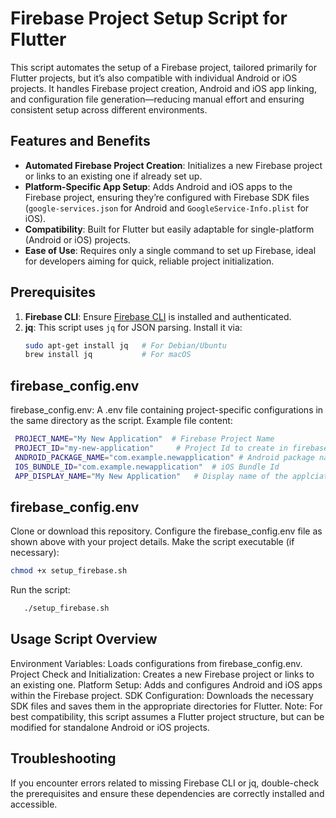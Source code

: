 # Firebase Project Setup Script for Flutter

This script automates the setup of a Firebase project, tailored primarily for Flutter projects, but it’s also compatible with individual Android or iOS projects. It handles Firebase project creation, Android and iOS app linking, and configuration file generation—reducing manual effort and ensuring consistent setup across different environments.

## Features and Benefits

- **Automated Firebase Project Creation**: Initializes a new Firebase project or links to an existing one if already set up.
- **Platform-Specific App Setup**: Adds Android and iOS apps to the Firebase project, ensuring they’re configured with Firebase SDK files (`google-services.json` for Android and `GoogleService-Info.plist` for iOS).
- **Compatibility**: Built for Flutter but easily adaptable for single-platform (Android or iOS) projects.
- **Ease of Use**: Requires only a single command to set up Firebase, ideal for developers aiming for quick, reliable project initialization.

## Prerequisites

1. **Firebase CLI**: Ensure [Firebase CLI](https://firebase.google.com/docs/cli) is installed and authenticated.
2. **jq**: This script uses `jq` for JSON parsing. Install it via:
   ```bash
   sudo apt-get install jq   # For Debian/Ubuntu
   brew install jq           # For macOS
   ```

## firebase_config.env

firebase_config.env: A .env file containing project-specific configurations in the same directory as the script. Example file content:
   ```bash
    PROJECT_NAME="My New Application"  # Firebase Project Name 
    PROJECT_ID="my-new-application"     # Project Id to create in firebase (Google GCP)
    ANDROID_PACKAGE_NAME="com.example.newapplication" # Android package name
    IOS_BUNDLE_ID="com.example.newapplication"  # iOS Bundle Id
    APP_DISPLAY_NAME="My New Application"   # Display name of the applciation
   ```

## firebase_config.env
Clone or download this repository.
Configure the firebase_config.env file as shown above with your project details.
Make the script executable (if necessary):
   ```bash
chmod +x setup_firebase.sh
   ```
Run the script:
   ```bash
      ./setup_firebase.sh
```

## Usage Script Overview
Environment Variables: Loads configurations from firebase_config.env.
Project Check and Initialization: Creates a new Firebase project or links to an existing one.
Platform Setup: Adds and configures Android and iOS apps within the Firebase project.
SDK Configuration: Downloads the necessary SDK files and saves them in the appropriate directories for Flutter.
Note: For best compatibility, this script assumes a Flutter project structure, but can be modified for standalone Android or iOS projects.

## Troubleshooting
If you encounter errors related to missing Firebase CLI or jq, double-check the prerequisites and ensure these dependencies are correctly installed and accessible.